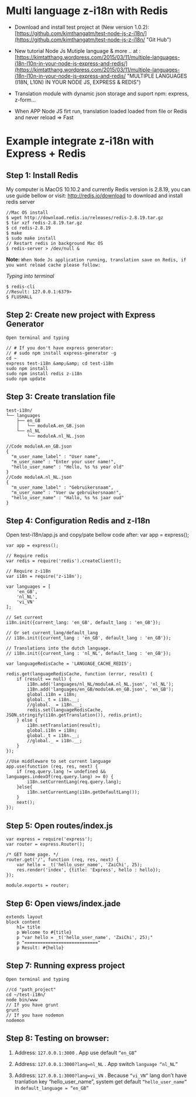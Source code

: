 # Multi language z-i18n with Redis

* Download and install test project at (New version 1.0.2): [https://github.com/kimthangatm/test-node-js-z-i18n/](https://github.com/kimthangatm/test-node-js-z-i18n/ "Git Hub")

* New tutorial Node Js Mutiple language & more .. at : [https://kimtatthang.wordpress.com/2015/03/11/multiple-languages-i18n-l10n-in-your-node-js-express-and-redis/](https://kimtatthang.wordpress.com/2015/03/11/multiple-languages-i18n-l10n-in-your-node-js-express-and-redis/ "MULTIPLE LANGUAGES (I18N, L10N) IN YOUR NODE JS, EXPRESS & REDIS")

* Translation module with dynamic json storage and suport npm: express, z-form...

* When APP Node JS firt run, translation loaded loaded from file or Redis and never reload => Fast

# Example integrate z-i18n with Express + Redis

## Step 1: Install Redis
My computer is MacOS 10.10.2 and currently Redis version is 2.8.19, you can use guide bellow or visit: http://redis.io/download to download and install redis server

```
//Mac OS install
$ wget http://download.redis.io/releases/redis-2.8.19.tar.gz
$ tar xzf redis-2.8.19.tar.gz
$ cd redis-2.8.19
$ make
$ sudo make install
// Restart redis in background Mac OS
$ redis-server > /dev/null &
``` 
**Note:** `When Node Js application running, translation save on Redis, if you want reload cache please follow:`

*Typing into terminal*

```
$ redis-cli
//Result: 127.0.0.1:6379>
$ FLUSHALL
```

## Step 2: Create new project with Express Generator

`Open terminal and typing`

```
// # If you don't have express generator:
// # sudo npm install express-generator -g
cd ~
express test-i18n &amp;&amp; cd test-i18n
sudo npm install
sudo npm install redis z-i18n
sudo npm update
```

## Step 3: Create translation file

```
test-i18n/
└── languages
    ├── en_GB
    │   └── moduleA.en_GB.json
    └── nl_NL
        └── moduleA.nl_NL.json
 
//Code moduleA.en_GB.json
{
  "m_user_name_label" : "User name",
  "m_user_name" : "Enter your user name!",
  "hello_user_name" : "Hello, %s %s year old"
}
//Code moduleA.nl_NL.json
{
  "m_user_name_label" : "Gebruikersnaam",
  "m_user_name" : "Voer uw gebruikersnaam!",
  "hello_user_name" : "Hallo, %s %s jaar oud"
}
```

## Step 4: Configuration Redis and z-I18n
Open test-i18n/app.js and copy/pate bellow code after: var app = express();

```
var app = express();

// Require redis
var redis = require('redis').createClient();
 
// Require z-i18n
var i18n = require('z-i18n');
 
var languages = [
    'en_GB',
    'nl_NL',
    'vi_VN'
];
 
// Set current
i18n.init({current_lang: 'en_GB', default_lang : 'en_GB'});
 
// Or set current_lang/default_lang
// i18n.init({current_lang : 'en_GB', default_lang : 'en_GB'});
 
// Translations into the dutch language.
// i18n.init({current_lang : 'nl_NL', default_lang : 'en_GB'});
 
var languageRedisCache = 'LANGUAGE_CACHE_REDIS';
 
redis.get(languageRedisCache, function (error, result) {
    if (result == null) {
        i18n.add('languages/nl_NL/moduleA.nl_NL.json', 'nl_NL');
        i18n.add('languages/en_GB/moduleA.en_GB.json', 'en_GB');
        global.i18n = i18n;
        global._t = i18n.__;
        //global._ = i18n.__;
        redis.set(languageRedisCache, JSON.stringify(i18n.getTranslation()), redis.print);
    } else {
        i18n.setTranslation(result);
        global.i18n = i18n;
        global._t = i18n.__;
        //global._ = i18n.__;
    }
});
 
//Use middleware to set current language
app.use(function (req, res, next) {
    if (req.query.lang != undefined && languages.indexOf(req.query.lang) >= 0) {
        i18n.setCurrentLang(req.query.lang);
    }else{
        i18n.setCurrentLang(i18n.getDefaultLang());
    }
    next();
});
```

## Step 5: Open routes/index.js

```
var express = require('express');
var router = express.Router();
 
/* GET home page. */
router.get('/', function (req, res, next) {
    var hello = _t('hello_user_name', 'ZaiChi', 25);
    res.render('index', {title: 'Express', hello : hello});
});
 
module.exports = router;
```

## Step 6: Open views/index.jade

```
extends layout
block content
    h1= title
    p Welcome to #{title}
    p "var hello = _t('hello_user_name', 'ZaiChi', 25);"
    p "============================"
    p Result: #{hello}
```

## Step 7: Running express project

`Open terminal and typing`

```
//cd "path_project"
cd ~/test-i18n/
node bin/www
// If you have grunt
grunt
// If you have nodemon
nodemon
```

## Step 8: Testing on browser:

1. Address: `127.0.0.1:3000` . App use default `“en_GB”`

2. Address: `127.0.0.1:3000?lang=nl_NL` . App switch `language “nl_NL”`

3. Address: `127.0.0.1:3000?lang=vi_VN` . Because `“vi_VN”` lang don’t have tranlation key “hello_user_name”, system get default `“hello_user_name”` in `default_language = “en_GB”`



